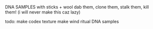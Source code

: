 



DNA SAMPLES with sticks + wool dab them, clone them, stalk them, kill them! (i will never make this caz lazy)



todo:
make codex texture
make wind ritual
DNA samples

